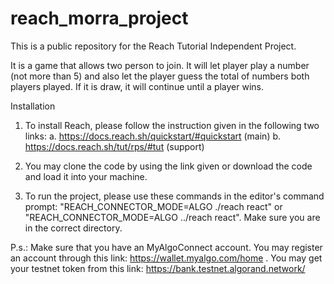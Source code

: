 # reach_morra_project
This is a public repository for the Reach Tutorial Independent Project.

It is a game that allows two person to join. It will let player play a number (not more than 5) and also let the player guess the total of numbers both players played. If it is draw, it will continue until a player wins.

Installation
1. To install Reach, please follow the instruction given in the following two links:
  a. https://docs.reach.sh/quickstart/#quickstart (main)
  b. https://docs.reach.sh/tut/rps/#tut (support)
  
2. You may clone the code by using the link given or download the code and load it into your machine.

3. To run the project, please use these commands in the editor's command prompt: "REACH_CONNECTOR_MODE=ALGO ./reach react" or "REACH_CONNECTOR_MODE=ALGO ../reach react". Make sure you are in the correct directory.

P.s.: Make sure that you have an MyAlgoConnect account. You may register an account through this link: https://wallet.myalgo.com/home . You may get your testnet token from this link: https://bank.testnet.algorand.network/
